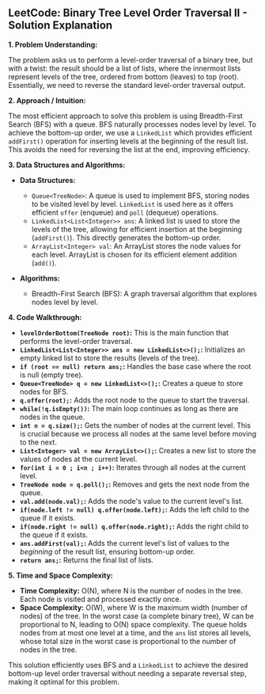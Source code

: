 ## LeetCode: Binary Tree Level Order Traversal II - Solution Explanation

**1. Problem Understanding:**

The problem asks us to perform a level-order traversal of a binary tree, but with a twist: the result should be a list of lists, where the innermost lists represent levels of the tree, ordered from bottom (leaves) to top (root).  Essentially, we need to reverse the standard level-order traversal output.


**2. Approach / Intuition:**

The most efficient approach to solve this problem is using Breadth-First Search (BFS) with a queue.  BFS naturally processes nodes level by level. To achieve the bottom-up order, we use a `LinkedList` which provides efficient `addFirst()` operation for inserting levels at the beginning of the result list.  This avoids the need for reversing the list at the end, improving efficiency.


**3. Data Structures and Algorithms:**

* **Data Structures:**
    * `Queue<TreeNode>`:  A queue is used to implement BFS, storing nodes to be visited level by level.  `LinkedList` is used here as it offers efficient `offer` (enqueue) and `poll` (dequeue) operations.
    * `LinkedList<List<Integer>> ans`: A linked list is used to store the levels of the tree, allowing for efficient insertion at the beginning (`addFirst()`). This directly generates the bottom-up order.
    * `ArrayList<Integer> val`: An ArrayList stores the node values for each level.  ArrayList is chosen for its efficient element addition (`add()`).

* **Algorithms:**
    * Breadth-First Search (BFS): A graph traversal algorithm that explores nodes level by level.


**4. Code Walkthrough:**

* **`levelOrderBottom(TreeNode root)`:** This is the main function that performs the level-order traversal.
* **`LinkedList<List<Integer>> ans = new LinkedList<>();`:** Initializes an empty linked list to store the results (levels of the tree).
* **`if (root == null) return ans;`:** Handles the base case where the root is null (empty tree).
* **`Queue<TreeNode> q = new LinkedList<>();`:** Creates a queue to store nodes for BFS.
* **`q.offer(root);`:** Adds the root node to the queue to start the traversal.
* **`while(!q.isEmpty())`:** The main loop continues as long as there are nodes in the queue.
* **`int n = q.size();`:** Gets the number of nodes at the current level. This is crucial because we process all nodes at the same level before moving to the next.
* **`List<Integer> val = new ArrayList<>();`:** Creates a new list to store the values of nodes at the current level.
* **`for(int i = 0 ; i<n ; i++)`:** Iterates through all nodes at the current level.
* **`TreeNode node = q.poll();`:** Removes and gets the next node from the queue.
* **`val.add(node.val);`:** Adds the node's value to the current level's list.
* **`if(node.left != null) q.offer(node.left);`:** Adds the left child to the queue if it exists.
* **`if(node.right != null) q.offer(node.right);`:** Adds the right child to the queue if it exists.
* **`ans.addFirst(val);`:** Adds the current level's list of values to the *beginning* of the result list, ensuring bottom-up order.
* **`return ans;`:** Returns the final list of lists.


**5. Time and Space Complexity:**

* **Time Complexity:** O(N), where N is the number of nodes in the tree.  Each node is visited and processed exactly once.
* **Space Complexity:** O(W), where W is the maximum width (number of nodes) of the tree.  In the worst case (a complete binary tree), W can be proportional to N, leading to O(N) space complexity. The queue holds nodes from at most one level at a time, and the `ans` list stores all levels, whose total size in the worst case is proportional to the number of nodes in the tree.


This solution efficiently uses BFS and a `LinkedList` to achieve the desired bottom-up level order traversal without needing a separate reversal step, making it optimal for this problem.
